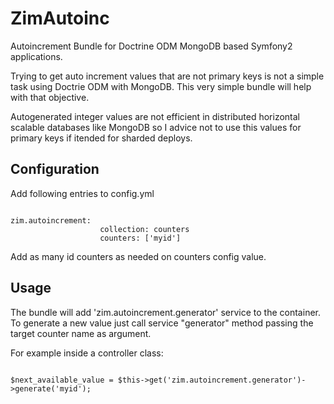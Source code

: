 # ZimAutoinc
Autoincrement Bundle for Doctrine ODM MongoDB based Symfony2 applications.

Trying to get auto increment values that are not primary keys is not a simple task using Doctrie ODM with MongoDB. This very simple bundle will help with that objective.

Autogenerated integer values are not efficient in distributed horizontal scalable databases like MongoDB so I advice not to use this values for primary keys if itended for sharded deploys.  


Configuration
-------------

Add following entries to config.yml

<pre><code>
zim.autoincrement:
                    collection: counters
                    counters: ['myid']
</code></pre>

Add as many id counters as needed on counters config value.


Usage
-----

The bundle will add 'zim.autoincrement.generator' service to the container. To generate a new value just call service "generator" method passing the target counter name as argument.

For example inside a controller class:
<pre><code>
$next_available_value = $this->get('zim.autoincrement.generator')->generate('myid');
</code></pre>
